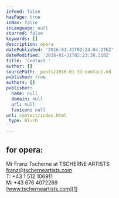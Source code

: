 ```yaml
---
inFeed: false
hasPage: true
inNav: false
inLanguage: null
starred: false
keywords: []
description: opera
datePublished: '2016-01-31T02:24:04.276Z'
dateModified: '2016-01-31T02:23:38.318Z'
title: 'contact '
author: []
sourcePath: _posts/2016-01-31-contact.md
published: true
authors: []
publisher:
  name: null
  domain: null
  url: null
  favicon: null
url: contact/index.html
_type: Blurb

---
```

## for opera:

Mr Franz Tscherne at TSCHERNE ARTISTS  
[franz@tscherneartists.com][0]  
T: +43 1 512 106911  
M: +43 676 4072269  
[www.tscherneartists.com][1]

[0]: mailto:franz@tscherneartists.com?subject=Christian%20Schumann "mailto:franz@tscherneartists.com?subject=Christian Schumann"
[1]: http://tscherneartists.com/schumann_christian.html "http://tscherneartists.com/schumann_christian.html"